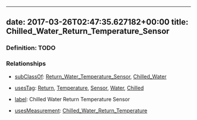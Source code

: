 
---
date: 2017-03-26T02:47:35.627182+00:00
title: Chilled_Water_Return_Temperature_Sensor
---
### Definition: TODO

### Relationships

* [subClassOf](http://www.w3.org/2000/01/rdf-schema#subClassOf): [Return_Water_Temperature_Sensor](https://brickschema.org/schema/1.0/Brick#Return_Water_Temperature_Sensor), [Chilled_Water](https://brickschema.org/schema/1.0/Brick#Chilled_Water)

* [usesTag](https://brickschema.org/schema/1.0/BrickFrame#usesTag): [Return](https://brickschema.org/schema/1.0/BrickTag#Return), [Temperature](https://brickschema.org/schema/1.0/BrickTag#Temperature), [Sensor](https://brickschema.org/schema/1.0/BrickTag#Sensor), [Water](https://brickschema.org/schema/1.0/BrickTag#Water), [Chilled](https://brickschema.org/schema/1.0/BrickTag#Chilled)

* [label](http://www.w3.org/2000/01/rdf-schema#label): Chilled Water Return Temperature Sensor

* [usesMeasurement](https://brickschema.org/schema/1.0/BrickFrame#usesMeasurement): [Chilled_Water_Return_Temperature](https://brickschema.org/schema/1.0/Brick#Chilled_Water_Return_Temperature)
